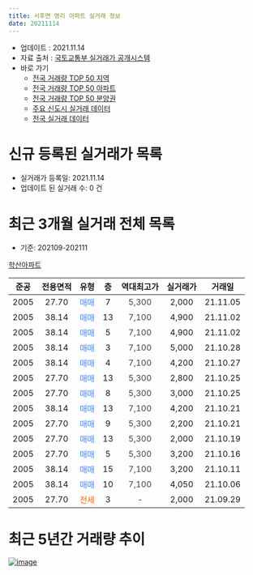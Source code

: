 ```yaml
---
title: 서후면 명리 아파트 실거래 정보
date: 20211114
---
```


* 업데이트 : 2021.11.14
* 자료 출처 : [국토교통부 실거래가 공개시스템](http://rt.molit.go.kr)
* 바로 가기
    * [전국 거래량 TOP 50 지역](https://apt-info.github.io/apt-trade-info/tr)
    * [전국 거래량 TOP 50 아파트](https://apt-info.github.io/apt-trade-info/ta)
    * [전국 거래량 TOP 50 분양권](https://apt-info.github.io/apt-trade-info/tb)
    * [주요 신도시 실거래 데이터](https://apt-info.github.io/apt-trade-info/newtown)
    * [전국 실거래 데이터](https://apt-info.github.io/apt-trade-info/all)



<script async src="https://pagead2.googlesyndication.com/pagead/js/adsbygoogle.js"></script>
<!-- 기본광고 -->
<ins class="adsbygoogle"
     style="display:block"
     data-ad-client="ca-pub-1142216861245946"
     data-ad-slot="4805727019"
     data-ad-format="auto"
     data-full-width-responsive="true"></ins>
<script>
     (adsbygoogle = window.adsbygoogle || []).push({});
</script>


# 신규 등록된 실거래가 목록

* 실거래가 등록일: 2021.11.14
* 업데이트 된 실거래 수: 0 건




<script async src="https://pagead2.googlesyndication.com/pagead/js/adsbygoogle.js"></script>
<!-- 기본광고 -->
<ins class="adsbygoogle"
     style="display:block"
     data-ad-client="ca-pub-1142216861245946"
     data-ad-slot="4805727019"
     data-ad-format="auto"
     data-full-width-responsive="true"></ins>
<script>
     (adsbygoogle = window.adsbygoogle || []).push({});
</script>


# 최근 3개월 실거래 전체 목록
* 기준: 202109-202111


[학산아파트](https://search.naver.com/search.naver?query=%ED%95%99%EC%82%B0%EC%95%84%ED%8C%8C%ED%8A%B8)

|준공|전용면적|유형|층|역대최고가|실거래가|거래일|
|:---:|:---:|:---:|:---:|:---:|:---:|:---:|
|2005|27.70|<span style="color:#4285F3">매매</span>|7|<span style="color:#444444">5,300</span>|2,000|21.11.05|
|2005|38.14|<span style="color:#4285F3">매매</span>|13|<span style="color:#444444">7,100</span>|4,900|21.11.02|
|2005|38.14|<span style="color:#4285F3">매매</span>|5|<span style="color:#444444">7,100</span>|4,900|21.11.02|
|2005|38.14|<span style="color:#4285F3">매매</span>|3|<span style="color:#444444">7,100</span>|5,000|21.10.28|
|2005|38.14|<span style="color:#4285F3">매매</span>|4|<span style="color:#444444">7,100</span>|4,200|21.10.27|
|2005|27.70|<span style="color:#4285F3">매매</span>|13|<span style="color:#444444">5,300</span>|2,800|21.10.25|
|2005|27.70|<span style="color:#4285F3">매매</span>|8|<span style="color:#444444">5,300</span>|3,000|21.10.25|
|2005|38.14|<span style="color:#4285F3">매매</span>|13|<span style="color:#444444">7,100</span>|4,200|21.10.21|
|2005|27.70|<span style="color:#4285F3">매매</span>|9|<span style="color:#444444">5,300</span>|2,200|21.10.21|
|2005|27.70|<span style="color:#4285F3">매매</span>|13|<span style="color:#444444">5,300</span>|2,000|21.10.19|
|2005|27.70|<span style="color:#4285F3">매매</span>|5|<span style="color:#444444">5,300</span>|3,200|21.10.16|
|2005|38.14|<span style="color:#4285F3">매매</span>|15|<span style="color:#444444">7,100</span>|3,200|21.10.11|
|2005|38.14|<span style="color:#4285F3">매매</span>|10|<span style="color:#444444">7,100</span>|4,050|21.10.06|
|2005|27.70|<span style="color:#FF5A00">전세</span>|3|<span style="color:#444444">-</span>|2,000|21.09.29|



<script async src="https://pagead2.googlesyndication.com/pagead/js/adsbygoogle.js"></script>
<!-- 기본광고 -->
<ins class="adsbygoogle"
     style="display:block"
     data-ad-client="ca-pub-1142216861245946"
     data-ad-slot="4805727019"
     data-ad-format="auto"
     data-full-width-responsive="true"></ins>
<script>
     (adsbygoogle = window.adsbygoogle || []).push({});
</script>


# 최근 5년간 거래량 추이


<div style="width:100%;">
    <canvas id="deal_progress" height="200"></canvas>
</div>

<script>
new Chart(document.getElementById("deal_progress"), {
    type: 'line',
    data: {
        labels: ['16.01','16.02','16.03','16.04','16.05','16.06','16.08','16.10','16.11','16.12','17.01','17.02','17.03','17.04','17.06','17.08','17.09','17.10','17.11','17.12','18.01','18.02','18.03','18.04','18.05','18.06','18.07','18.08','18.09','18.10','18.11','18.12','19.01','19.03','19.04','19.05','19.06','19.10','19.11','19.12','20.01','20.02','20.03','20.05','20.06','20.07','20.08','20.09','20.10','20.11','20.12','21.01','21.02','21.03','21.04','21.05','21.06','21.07','21.08','21.09','21.10','21.11'],
        datasets: [{
            label: '매매/분양권',
            data: [6,0,1,1,0,1,4,4,0,1,2,2,1,3,1,0,0,1,2,1,0,2,3,0,2,1,0,2,2,0,1,0,1,0,1,0,2,1,2,2,1,1,1,4,0,1,3,2,1,1,6,5,4,9,2,6,1,4,4,0,10,3],
            borderColor: "rgba(66, 133, 243, 1)",
            backgroundColor: "rgba(66, 133, 243, 0.05)",
            borderWidth: 1,
            pointRadius: 0,
            fill: false,
            lineTension: 0
        },{
            label: '전/월세',
            data: [1,1,0,1,1,1,1,1,1,0,0,1,3,2,0,1,3,1,0,0,2,1,0,1,1,1,2,1,1,1,0,1,0,1,0,1,1,1,0,0,1,0,0,0,2,1,0,0,1,0,0,1,2,0,1,2,1,1,1,1,0,0],
            borderColor: "rgba(255, 90, 0, 1)",
            backgroundColor: "rgba(255, 90, 0, 0.05)",
            borderWidth: 1,
            pointRadius: 0,
            fill: false,
            lineTension: 0
        },{
            label: '합계',
            data: [7,1,1,2,1,2,5,5,1,1,2,3,4,5,1,1,3,2,2,1,2,3,3,1,3,2,2,3,3,1,1,1,1,1,1,1,3,2,2,2,2,1,1,4,2,2,3,2,2,1,6,6,6,9,3,8,2,5,5,1,10,3],
            borderColor: "rgba(0, 0, 0, 1)",
            backgroundColor: "rgba(0, 0, 0, 0.03)",
            borderWidth: 0.1,
            pointRadius: 0,
            fill: true,
            lineTension: 0
        }
        ]
    },
    options: {
        responsive: true,
        title: {
            display: false
        },
        tooltips: {
            mode: 'index',
            intersect: false
        },
        hover: {
            mode: 'nearest',
            intersect: true
        },
        scales: {
            xAxes: [{
                display: true,
                scaleLabel: {
                    display: true,
                    labelString: '년/월'
                }
            }],
            yAxes: [{
                display: true,
                ticks: {
                    suggestedMin: 0,
                },
                scaleLabel: {
                    display: true,
                    labelString: '실거래 수'
                }
            }]
        }
    }
});

</script>


[![image](https://apt-info.github.io/images/2020-01-03-apt-trade-info/1024x500.png)](https://play.google.com/store/apps/details?id=com.aptinfo.apttradeinfo)

